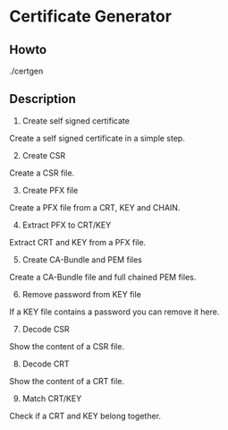 # Certificate Generator

## Howto
./certgen

## Description
1. Create self signed certificate

Create a self signed certificate in a simple step.

2. Create CSR

Create a CSR file.

3. Create PFX file

Create a PFX file from a CRT, KEY and CHAIN.

4. Extract PFX to CRT/KEY

Extract CRT and KEY from a PFX file.

5. Create CA-Bundle and PEM files

Create a CA-Bundle file and full chained PEM files.

6. Remove password from KEY file

If a KEY file contains a password you can remove it here.

7. Decode CSR

Show the content of a CSR file.

8. Decode CRT

Show the content of a CRT file.

9. Match CRT/KEY

Check if a CRT and KEY belong together.